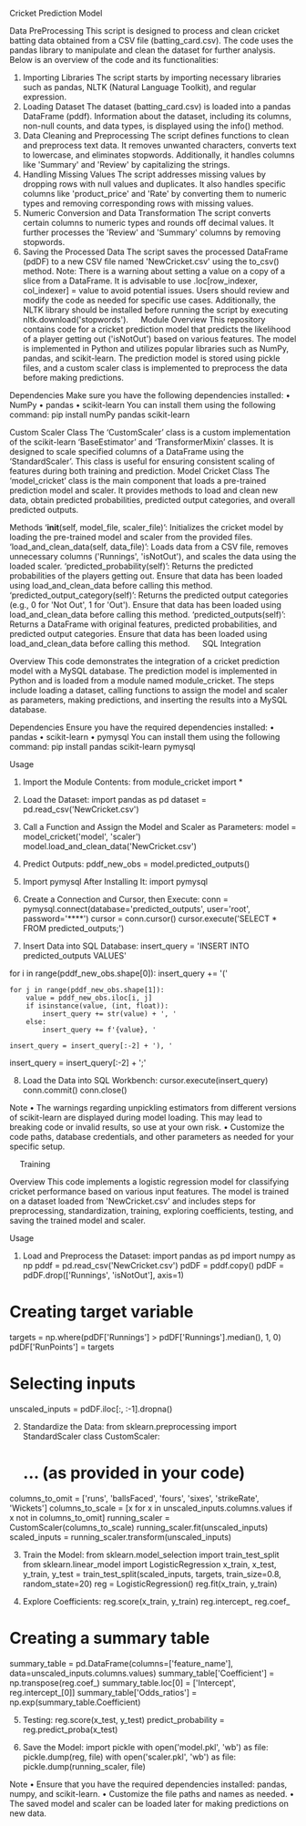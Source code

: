 Cricket Prediction Model

Data PreProcessing
This script is designed to process and clean cricket batting data obtained from a CSV file (batting_card.csv). The code uses the pandas library to manipulate and clean the dataset for further analysis. Below is an overview of the code and its functionalities:
1. Importing Libraries<a name="importing-libraries"></a>
The script starts by importing necessary libraries such as pandas, NLTK (Natural Language Toolkit), and regular expression.
2. Loading Dataset<a name="loading-dataset"></a>
The dataset (batting_card.csv) is loaded into a pandas DataFrame (pddf). Information about the dataset, including its columns, non-null counts, and data types, is displayed using the info() method.
3. Data Cleaning and Preprocessing<a name="data-cleaning-and-preprocessing"></a>
The script defines functions to clean and preprocess text data. It removes unwanted characters, converts text to lowercase, and eliminates stopwords. Additionally, it handles columns like 'Summary' and 'Review' by capitalizing the strings.
4. Handling Missing Values<a name="handling-missing-values"></a>
The script addresses missing values by dropping rows with null values and duplicates. It also handles specific columns like 'product_price' and 'Rate' by converting them to numeric types and removing corresponding rows with missing values.
5. Numeric Conversion and Data Transformation<a name="numeric-conversion-and-data-transformation"></a>
The script converts certain columns to numeric types and rounds off decimal values. It further processes the 'Review' and 'Summary' columns by removing stopwords.
6. Saving the Processed Data<a name="saving-the-processed-data"></a>
The script saves the processed DataFrame (pdDF) to a new CSV file named 'NewCricket.csv' using the to_csv() method.
Note:
There is a warning about setting a value on a copy of a slice from a DataFrame. It is advisable to use .loc[row_indexer, col_indexer] = value to avoid potential issues. Users should review and modify the code as needed for specific use cases. Additionally, the NLTK library should be installed before running the script by executing nltk.download('stopwords').
 
Module
Overview
This repository contains code for a cricket prediction model that predicts the likelihood of a player getting out ('isNotOut') based on various features. The model is implemented in Python and utilizes popular libraries such as NumPy, pandas, and scikit-learn. The prediction model is stored using pickle files, and a custom scaler class is implemented to preprocess the data before making predictions.

Dependencies
Make sure you have the following dependencies installed:
•	NumPy
•	pandas
•	scikit-learn
You can install them using the following command:
pip install numPy pandas scikit-learn

Custom Scaler Class
The ‘CustomScaler’ class is a custom implementation of the scikit-learn ‘BaseEstimator’ and ‘TransformerMixin’ classes. It is designed to scale specified columns of a DataFrame using the ‘StandardScaler’. This class is useful for ensuring consistent scaling of features during both training and prediction.
Model Cricket Class
The ‘model_cricket’ class is the main component that loads a pre-trained prediction model and scaler. It provides methods to load and clean new data, obtain predicted probabilities, predicted output categories, and overall predicted outputs.

Methods
‘__init__(self, model_file, scaler_file)’: Initializes the cricket model by loading the pre-trained model and scaler from the provided files.
‘load_and_clean_data(self, data_file)’: Loads data from a CSV file, removes unnecessary columns ('Runnings', 'isNotOut'), and scales the data using the loaded scaler.
‘predicted_probability(self)’: Returns the predicted probabilities of the players getting out. Ensure that data has been loaded using load_and_clean_data before calling this method.
‘predicted_output_category(self)’: Returns the predicted output categories (e.g., 0 for 'Not Out', 1 for 'Out'). Ensure that data has been loaded using load_and_clean_data before calling this method.
‘predicted_outputs(self)’: Returns a DataFrame with original features, predicted probabilities, and predicted output categories. Ensure that data has been loaded using load_and_clean_data before calling this method.
 
SQL Integration

Overview
This code demonstrates the integration of a cricket prediction model with a MySQL database. The prediction model is implemented in Python and is loaded from a module named module_cricket. The steps include loading a dataset, calling functions to assign the model and scaler as parameters, making predictions, and inserting the results into a MySQL database.

Dependencies
Ensure you have the required dependencies installed:
•	pandas
•	scikit-learn
•	pymysql
You can install them using the following command:
pip install pandas scikit-learn pymysql

Usage

1.	Import the Module Contents:
from module_cricket import *

2.	Load the Dataset:
import pandas as pd
dataset = pd.read_csv('NewCricket.csv')

3.	Call a Function and Assign the Model and Scaler as Parameters:
model = model_cricket('model', 'scaler')
model.load_and_clean_data('NewCricket.csv')

4.	Predict Outputs:
pddf_new_obs = model.predicted_outputs()

5.	Import pymysql After Installing It:
import pymysql

6.	Create a Connection and Cursor, then Execute:
conn = pymysql.connect(database='predicted_outputs', user='root', password='****')
cursor = conn.cursor()
cursor.execute('SELECT * FROM predicted_outputs;')

7.	Insert Data into SQL Database:
insert_query = 'INSERT INTO predicted_outputs VALUES'

for i in range(pddf_new_obs.shape[0]):
    insert_query += '('

    for j in range(pddf_new_obs.shape[1]):
        value = pddf_new_obs.iloc[i, j]
        if isinstance(value, (int, float)):
            insert_query += str(value) + ', '
        else:
            insert_query += f'{value}, '

    insert_query = insert_query[:-2] + '), '

insert_query = insert_query[:-2] + ';'

8.	Load the Data into SQL Workbench:
cursor.execute(insert_query)
conn.commit()
conn.close()

Note
•	The warnings regarding unpickling estimators from different versions of scikit-learn are displayed during model loading. This may lead to breaking code or invalid results, so use at your own risk.
•	Customize the code paths, database credentials, and other parameters as needed for your specific setup.

 
Training

Overview
This code implements a logistic regression model for classifying cricket performance based on various input features. The model is trained on a dataset loaded from 'NewCricket.csv' and includes steps for preprocessing, standardization, training, exploring coefficients, testing, and saving the trained model and scaler.

Usage

1.	Load and Preprocess the Dataset:
import pandas as pd
import numpy as np
pddf = pd.read_csv('NewCricket.csv')
pdDF = pddf.copy()
pdDF = pdDF.drop(['Runnings', 'isNotOut'], axis=1)
# Creating target variable
targets = np.where(pdDF['Runnings'] > pdDF['Runnings'].median(), 1, 0)
pdDF['RunPoints'] = targets
# Selecting inputs
unscaled_inputs = pdDF.iloc[:, :-1].dropna()

2.	Standardize the Data:
from sklearn.preprocessing import StandardScaler
class CustomScaler:
    # ... (as provided in your code)
columns_to_omit = ['runs', 'ballsFaced', 'fours', 'sixes', 'strikeRate', 'Wickets']
columns_to_scale = [x for x in unscaled_inputs.columns.values if x not in columns_to_omit]
running_scaler = CustomScaler(columns_to_scale)
running_scaler.fit(unscaled_inputs)
scaled_inputs = running_scaler.transform(unscaled_inputs)

3.	Train the Model:
from sklearn.model_selection import train_test_split
from sklearn.linear_model import LogisticRegression
x_train, x_test, y_train, y_test = train_test_split(scaled_inputs, targets, train_size=0.8, random_state=20)
reg = LogisticRegression()
reg.fit(x_train, y_train)

4.	Explore Coefficients:
reg.score(x_train, y_train)
reg.intercept_
reg.coef_
# Creating a summary table
summary_table = pd.DataFrame(columns=['feature_name'], data=unscaled_inputs.columns.values)
summary_table['Coefficient'] = np.transpose(reg.coef_)
summary_table.loc[0] = ['Intercept', reg.intercept_[0]]
summary_table['Odds_ratios'] = np.exp(summary_table.Coefficient)

5.	Testing:
reg.score(x_test, y_test)
predict_probability = reg.predict_proba(x_test)

6.	Save the Model:
import pickle
with open('model.pkl', 'wb') as file:
    pickle.dump(reg, file)
with open('scaler.pkl', 'wb') as file:
    pickle.dump(running_scaler, file)

Note
•	Ensure that you have the required dependencies installed: pandas, numpy, and scikit-learn.
•	Customize the file paths and names as needed.
•	The saved model and scaler can be loaded later for making predictions on new data.
